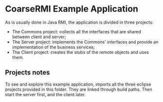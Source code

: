 # CoarseRMI Example Application
As is usually done in Java RMI, the application is divided in three projects:
- The Commons project: collects all the interfaces that are shared between client and server;
- The Server project: implements the Commons' interfaces and provide an implementation of the business services;
- The Client project: creates the stubs of the remote objects and uses them.

## Projects notes
To see and explore this example application, imports all the three eclipse projects provided in this folder.
They are linked through build paths.
Then start the server first, and the client later.
